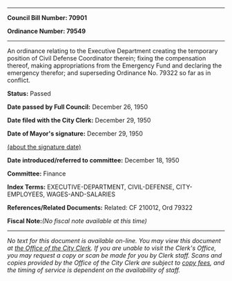 

********

**Council Bill Number: 70901**
   
**Ordinance Number: 79549**
********

 An ordinance relating to the Executive Department creating the temporary position of Civil Defense Coordinator therein; fixing the compensation thereof, making appropriations from the Emergency Fund and declaring the emergency therefor; and superseding Ordinance No. 79322 so far as in conflict.

**Status:** Passed
   
**Date passed by Full Council:** December 26, 1950
   
**Date filed with the City Clerk:** December 29, 1950
   
**Date of Mayor's signature:** December 29, 1950
   
[(about the signature date)](/~public/approvaldate.htm)
   
   
   
**Date introduced/referred to committee:** December 18, 1950
   
**Committee:** Finance
   
   
**Index Terms:** EXECUTIVE-DEPARTMENT, CIVIL-DEFENSE, CITY-EMPLOYEES, WAGES-AND-SALARIES

**References/Related Documents:** Related: CF 210012, Ord 79322

**Fiscal Note:**_(No fiscal note available at this time)_
********

_No text for this document is available on-line. You may view this document at [the Office of the City Clerk](http://www.seattle.gov/leg/clerk/contactUs.htm). If you are unable to visit the Clerk's Office, you may request a copy or scan be made for you by Clerk staff. Scans and copies provided by the Office of the City Clerk are subject to [copy fees](http://clerk.seattle.gov/~public/clerkfees.htm), and the timing of service is dependent on the availability of staff._

